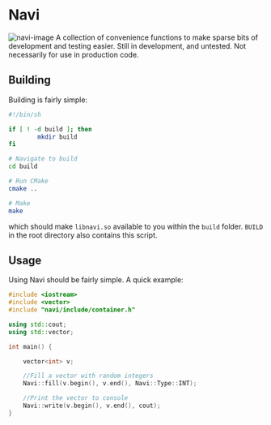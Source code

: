 # Navi
![navi-image](https://i.imgur.com/MweGQHK.png)
A collection of convenience functions to make sparse bits of development and testing easier. Still in development, and untested. Not necessarily for use in production code.

## Building

Building is fairly simple:
```bash
#!/bin/sh

if [ ! -d build ]; then
        mkdir build
fi

# Navigate to build
cd build

# Run CMake
cmake ..

# Make
make
```
which should make `libnavi.so` available to you within the `build` folder. `BUILD` in the root directory also contains this script.

## Usage
Using Navi should be fairly simple. A quick example:
```cpp
#include <iostream>
#include <vector>
#include "navi/include/container.h"

using std::cout;
using std::vector;

int main() {

    vector<int> v;

    //Fill a vector with random integers
    Navi::fill(v.begin(), v.end(), Navi::Type::INT);

    //Print the vector to console
    Navi::write(v.begin(), v.end(), cout);
}

```

